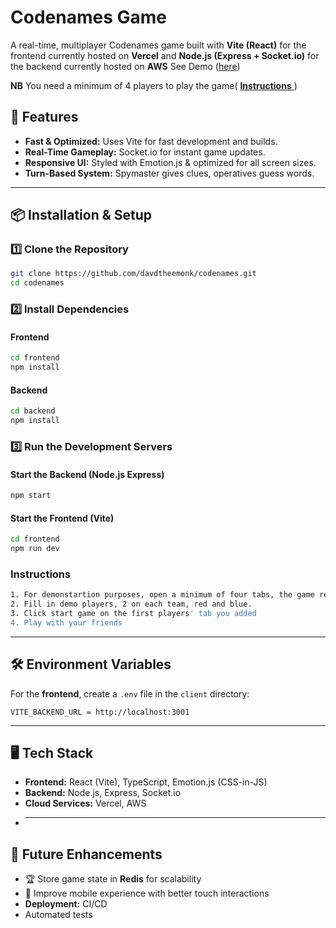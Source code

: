 # Codenames Game

A real-time, multiplayer Codenames game built with **Vite (React)** for the frontend currently hosted on **Vercel** and **Node.js (Express + Socket.io)** for the backend currently hosted on **AWS** See Demo (<a href="https://codenames-pi.vercel.app/">here</a>)

**NB** You need a minimum of 4 players to play the game( <a href="#instructions">
<strong>Instructions</strong>
</a>)

## 🚀 Features

- **Fast & Optimized:** Uses Vite for fast development and builds.
- **Real-Time Gameplay:** Socket.io for instant game updates.
- **Responsive UI:** Styled with Emotion.js & optimized for all screen sizes.
- **Turn-Based System:** Spymaster gives clues, operatives guess words.

---

## 📦 Installation & Setup

### **1️⃣ Clone the Repository**

```bash
git clone https://github.com/davdtheemonk/codenames.git
cd codenames
```

### **2️⃣ Install Dependencies**

#### Frontend

```bash
cd frontend
npm install
```

#### Backend

```bash
cd backend
npm install
```

### **3️⃣ Run the Development Servers**

#### Start the Backend (Node.js Express)

```bash
npm start
```

#### Start the Frontend (Vite)

```bash
cd frontend
npm run dev
```

### **Instructions**

```bash
1. For demonstartion purposes, open a minimum of four tabs, the game requires a minimum of four players( 2 spymasters and 2 operatives)
2. Fill in demo players, 2 on each team, red and blue.
3. Click start game on the first players' tab you added
4. Play with your friends
```

---

## 🛠 Environment Variables

For the **frontend**, create a `.env` file in the `client` directory:

```env
VITE_BACKEND_URL = http://localhost:3001
```

---

## 🖥️ Tech Stack

- **Frontend:** React (Vite), TypeScript, Emotion.js (CSS-in-JS)
- **Backend:** Node.js, Express, Socket.io
- **Cloud Services:** Vercel, AWS
- ***

## 📌 Future Enhancements

- 🏆 Store game state in **Redis** for scalability
- 📱 Improve mobile experience with better touch interactions
- **Deployment:** CI/CD
- Automated tests
